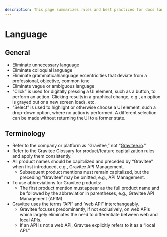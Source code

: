```yaml
---
description: This page summarizes rules and best practices for docs language
---
```


# Language

## General

* Eliminate unnecessary language
* Eliminate colloquial language
* Eliminate grammatical/language eccentricities that deviate from a professional, objective, common tone
* Eliminate vague or ambiguous language
* “Click” is used for digitally pressing a UI element, such as a button, to perform an action. Clicking results in a graphical change, e.g., an option is grayed out or a new screen loads, etc.
* “Select” is used to highlight or otherwise choose a UI element, such a drop-down option, where no action is performed. A different selection can be made without returning the UI to a former state.

## Terminology

* Refer to the company or platform as “Gravitee,” not “[Gravitee.io](http://gravitee.io).”
* Refer to the Gravitee Glossary for product/feature capitalization rules and apply them consistently.
* All product names should be capitalized and preceded by “Gravitee” when first introduced, e.g., Gravitee API Management.&#x20;
  * Subsequent product mentions must remain capitalized, but the preceding “Gravitee” may be omitted, e.g., API Management.
* To use abbreviations for Gravitee products:&#x20;
  * The first product mention must appear as the full product name and be followed by the abbreviation in parentheses, e.g., Gravitee API Management (APIM).
* Gravitee uses the terms “API” and “web API” interchangeably.&#x20;
  * Gravitee focuses predominantly, if not exclusively, on web APIs which largely eliminates the need to differentiate between web and local APIs.&#x20;
  * If an API is not a web API, Gravitee explicitly refers to it as a “local API.”
